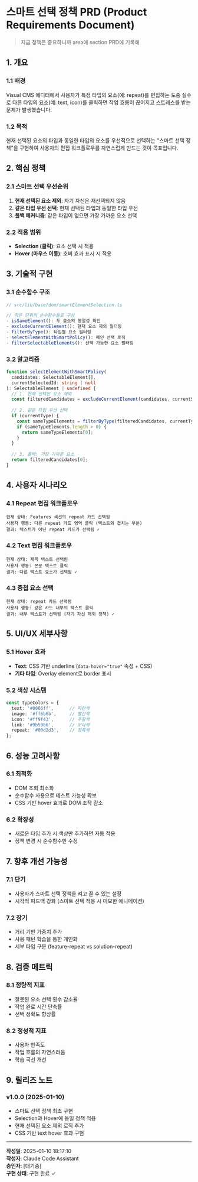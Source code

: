 # 스마트 선택 정책 PRD (Product Requirements Document)

> 지금 정책은 중요하니까 area에 section PRD에 기록해

## 1. 개요

### 1.1 배경
Visual CMS 에디터에서 사용자가 특정 타입의 요소(예: repeat)를 편집하는 도중 실수로 다른 타입의 요소(예: text, icon)를 클릭하면 작업 흐름이 끊어지고 스트레스를 받는 문제가 발생했습니다.

### 1.2 목적
현재 선택된 요소의 타입과 동일한 타입의 요소를 우선적으로 선택하는 "스마트 선택 정책"을 구현하여 사용자의 편집 워크플로우를 자연스럽게 만드는 것이 목표입니다.

## 2. 핵심 정책

### 2.1 스마트 선택 우선순위
1. **현재 선택된 요소 제외**: 자기 자신은 재선택되지 않음
2. **같은 타입 우선 선택**: 현재 선택된 타입과 동일한 타입 우선
3. **폴백 메커니즘**: 같은 타입이 없으면 가장 가까운 요소 선택

### 2.2 적용 범위
- **Selection (클릭)**: 요소 선택 시 적용
- **Hover (마우스 이동)**: 호버 효과 표시 시 적용

## 3. 기술적 구현

### 3.1 순수함수 구조
```typescript
// src/lib/base/dom/smartElementSelection.ts

// 작은 단위의 순수함수들로 구성
- isSameElement(): 두 요소의 동일성 확인
- excludeCurrentElement(): 현재 요소 제외 필터링
- filterByType(): 타입별 요소 필터링
- selectElementWithSmartPolicy(): 메인 선택 로직
- filterSelectableElements(): 선택 가능한 요소 필터링
```

### 3.2 알고리즘
```typescript
function selectElementWithSmartPolicy(
  candidates: SelectableElement[],
  currentSelectedId: string | null
): SelectableElement | undefined {
  // 1. 현재 선택된 요소 제외
  const filteredCandidates = excludeCurrentElement(candidates, currentSelectedElement);
  
  // 2. 같은 타입 우선 선택
  if (currentType) {
    const sameTypeElements = filterByType(filteredCandidates, currentType);
    if (sameTypeElements.length > 0) {
      return sameTypeElements[0];
    }
  }
  
  // 3. 폴백: 가장 가까운 요소
  return filteredCandidates[0];
}
```

## 4. 사용자 시나리오

### 4.1 Repeat 편집 워크플로우
```
현재 상태: Features 섹션의 repeat 카드 선택됨
사용자 행동: 다른 repeat 카드 영역 클릭 (텍스트와 겹치는 부분)
결과: 텍스트가 아닌 repeat 카드가 선택됨 ✓
```

### 4.2 Text 편집 워크플로우
```
현재 상태: 제목 텍스트 선택됨
사용자 행동: 본문 텍스트 클릭
결과: 다른 텍스트 요소가 선택됨 ✓
```

### 4.3 중첩 요소 선택
```
현재 상태: repeat 카드 선택됨
사용자 행동: 같은 카드 내부의 텍스트 클릭
결과: 내부 텍스트가 선택됨 (자기 자신 제외 정책) ✓
```

## 5. UI/UX 세부사항

### 5.1 Hover 효과
- **Text**: CSS 기반 underline (`data-hover="true"` 속성 + CSS)
- **기타 타입**: Overlay element로 border 표시

### 5.2 색상 시스템
```typescript
const typeColors = {
  text: '#0066ff',      // 파란색
  image: '#ff6b6b',     // 빨간색
  icon: '#ff9f43',      // 주황색
  link: '#9b59b6',      // 보라색
  repeat: '#00d2d3',    // 청록색
};
```

## 6. 성능 고려사항

### 6.1 최적화
- DOM 조회 최소화
- 순수함수 사용으로 테스트 가능성 확보
- CSS 기반 hover 효과로 DOM 조작 감소

### 6.2 확장성
- 새로운 타입 추가 시 색상만 추가하면 자동 적용
- 정책 변경 시 순수함수만 수정

## 7. 향후 개선 가능성

### 7.1 단기
- 사용자가 스마트 선택 정책을 켜고 끌 수 있는 설정
- 시각적 피드백 강화 (스마트 선택 적용 시 미묘한 애니메이션)

### 7.2 장기
- 거리 기반 가중치 추가
- 사용 패턴 학습을 통한 개인화
- 세부 타입 구분 (feature-repeat vs solution-repeat)

## 8. 검증 메트릭

### 8.1 정량적 지표
- 잘못된 요소 선택 횟수 감소율
- 작업 완료 시간 단축률
- 선택 정확도 향상률

### 8.2 정성적 지표
- 사용자 만족도
- 작업 흐름의 자연스러움
- 학습 곡선 개선

## 9. 릴리즈 노트

### v1.0.0 (2025-01-10)
- 스마트 선택 정책 최초 구현
- Selection과 Hover에 동일 정책 적용
- 현재 선택된 요소 제외 로직 추가
- CSS 기반 text hover 효과 구현

---

**작성일**: 2025-01-10 18:17:10  
**작성자**: Claude Code Assistant  
**승인자**: [대기중]  
**구현 상태**: 구현 완료 ✓